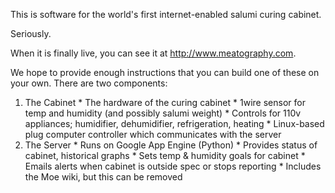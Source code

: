 This is software for the world's first internet-enabled salumi curing cabinet.

Seriously.

When it is finally live, you can see it at http://www.meatography.com.

We hope to provide enough instructions that you can build one of these on your own.  There are two components:

  1. The Cabinet
    * The hardware of the curing cabinet
    * 1wire sensor for temp and humidity (and possibly salumi weight)
    * Controls for 110v appliances; humidifier, dehumidifier, refrigeration, heating
    * Linux-based plug computer controller which communicates with the server
  1. The Server
    * Runs on Google App Engine (Python)
    * Provides status of cabinet, historical graphs
    * Sets temp & humidity goals for cabinet
    * Emails alerts when cabinet is outside spec or stops reporting
    * Includes the Moe wiki, but this can be removed